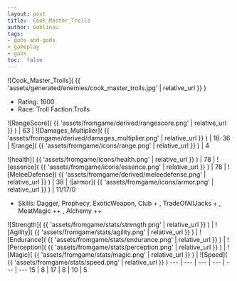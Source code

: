 ```yaml
---
layout: post
title:  Cook_Master_Trolls
author: Goblinou
tags:
- gobs-and-gods
- gameplay
- gobs
toc:  false
---
```


![Cook_Master_Trolls]( {{ 'assets/generated/enemies/cook_master_trolls.jpg' | relative_url }} )
- Rating: 1600
- Race: Troll  Faction:Trolls

![RangeScore]( {{ 'assets/fromgame/derived/rangescore.png' | relative_url }} ) | 63 | ![Damages_Multiplier]( {{ 'assets/fromgame/derived/damages_multiplier.png' | relative_url }} ) | 16-36 | ![range]( {{ 'assets/fromgame/icons/range.png' | relative_url }} ) | 4


![health]( {{ 'assets/fromgame/icons/health.png' | relative_url }} ) | 78 | ![essence]( {{ 'assets/fromgame/icons/essence.png' | relative_url }} ) | 78 | ![MeleeDefense]( {{ 'assets/fromgame/derived/meleedefense.png' | relative_url }} ) | 38 | ![armor]( {{ 'assets/fromgame/icons/armor.png' | relative_url }} ) | 11/17/0

* Skills: Dagger, Prophecy, ExoticWeapon, Club + , TradeOfAllJacks + , MeatMagic ++ , Alchemy ++ 

![Strength]( {{ 'assets/fromgame/stats/strength.png' | relative_url }} ) | ![Agility]( {{ 'assets/fromgame/stats/agility.png' | relative_url }} ) | ![Endurance]( {{ 'assets/fromgame/stats/endurance.png' | relative_url }} ) | ![Perception]( {{ 'assets/fromgame/stats/perception.png' | relative_url }} ) | ![Magic]( {{ 'assets/fromgame/stats/magic.png' | relative_url }} ) | ![Speed]( {{ 'assets/fromgame/stats/speed.png' | relative_url }} )
--- | --- | --- | --- | --- | ---
15 | 8 | 17 | 8 | 10 | 5
